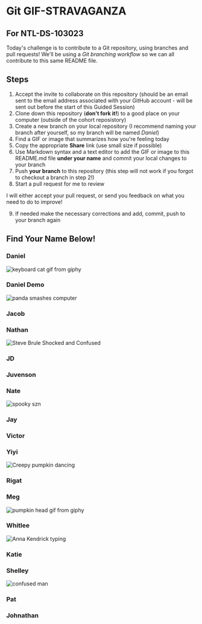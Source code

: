 # Git GIF-STRAVAGANZA 
## For NTL-DS-103023

Today's challenge is to contribute to a Git repository, using branches and pull requests! We'll be using a *Git branching workflow* so we can all contribute to this same README file.

## Steps

1. Accept the invite to collaborate on this repository (should be an email sent to the email address associated with your GitHub account - will be sent out before the start of this Guided Session)
2. Clone down this repository (**don't fork it!**) to a good place on your computer (outside of the cohort reposistory)
3. Create a new branch on your local repository (I recommend naming your branch after yourself, so my branch will be named _Daniel_)
4. Find a GIF or image that summarizes how you're feeling today
5. Copy the appropriate **Share** link (use small size if possible)
5. Use Markdown syntax and a text editor to add the GIF or image to this README.md file **under your name** and commit your local changes to your branch
7. Push **your branch** to this repository (this step will not work if you forgot to checkout a branch in step 2!)
8. Start a pull request for me to review

I will either accept your pull request, or send you feedback on what you need to do to improve!

9. If needed make the necessary corrections and add, commit, push to your branch again

## Find Your Name Below!

### Daniel
![keyboard cat gif from giphy](https://media.giphy.com/media/Hcw7rjsIsHcmk/giphy-downsized.gif)

### Daniel Demo
![panda smashes computer](https://media.giphy.com/media/EtB1yylKGGAUg/giphy.gif)

### Jacob


### Nathan
![Steve Brule Shocked and Confused](https://media.giphy.com/media/v1.Y2lkPTc5MGI3NjExNGUyMjd1dzZhcmQ3ODJ1dHVtdGNieTU0NXhobGV0MHJwbjNqNjJnZSZlcD12MV9pbnRlcm5hbF9naWZfYnlfaWQmY3Q9Zw/2XskdWuNUyqElkKe4bm/giphy.gif)

### JD


### Juvenson


### Nate

![spooky szn](https://media.giphy.com/media/v1.Y2lkPTc5MGI3NjExdG40NjNpZWRhd3dhZGZlcWhoOHU2OWI1bTh0c3ZwaHNsbHEya2FlMCZlcD12MV9pbnRlcm5hbF9naWZfYnlfaWQmY3Q9Zw/QuxqWk7m9ffxyfoa0a/giphy.gif)

### Jay


### Victor


### Yiyi
![Creepy pumpkin dancing](https://media.giphy.com/media/7702jh3NsloOseiDUk/giphy-downsized-large.gif)

### Rigat


### Meg
![pumpkin head gif from giphy](https://media.giphy.com/media/IRZE8JX2BQikM/giphy.gif)

### Whitlee
![Anna Kendrick typing](https://media.giphy.com/media/7jMVtv69xwW0E/giphy.gif)

### Katie


### Shelley
![confused man](https://media.giphy.com/media/4JVTF9zR9BicshFAb7/giphy-downsized.gif)

### Pat


### Johnathan

